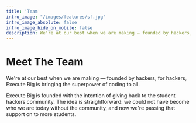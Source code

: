 ```yaml
---
title: 'Team'
intro_image: "/images/features/sf.jpg"
intro_image_absolute: false
intro_image_hide_on_mobile: false
description: We're at our best when we are making — founded by hackers, for hackers, Execute Big is bringing the superpower of coding to all.
---
```


# Meet The Team

We're at our best when we are making — founded by hackers, for hackers, Execute Big is bringing the superpower of coding to all.

Execute Big is founded with the intention of giving back to the student hackers community. The idea is straightforward: we could not have become who we are today without the community, and now we're passing that support on to more students.